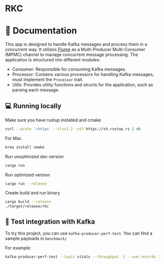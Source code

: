 # RKC

# 📔 Documentation
This app is designed to handle Kafka messages and process them in a concurrent way.
It utilizes [Flume](https://docs.rs/flume/latest/flume/) as a Multi-Producer Multi-Consumer (MPMC) channel to manage concurrent message processing.
The application is structured into different modules:

* Consumer: Responsible for consuming Kafka messages.
* Processor: Contains various processors for handling Kafka messages, must implement the `Processor` trait.
* Utils: Provides utility functions and structs for the application, such as parsing each message.

## 💻 Running locally
Make sure you have rustup installed and cmake

```bash
curl --proto '=https' --tlsv1.2 -sSf https://sh.rustup.rs | sh
```

For Mac
```bash
brew install cmake
```

Run unoptimized dev version
```sh
cargo run
```

Run optimized version
```sh
cargo run --release
```

Create build and run binary
```sh
cargo build --release
./target/release/rkc
```

## 🧪 Test integration with Kafka
To try this project, you can use `kafka-producer-perf-test`.
You can find a sample payloads in `benchmark/`

For example:

```bash
kafka-producer-perf-test --topic vitals --throughput -1 --num-records 1000 --producer-props bootstrap.servers=broker:29092 --payload-file benchmark/payload.json
```

